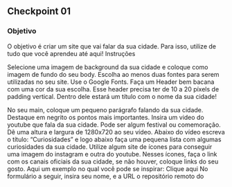 ## Checkpoint 01

### Objetivo

O objetivo é criar um site que vai falar da sua cidade. Para isso, utilize de tudo que você aprendeu até aqui! 
Instruções


Selecione uma imagem de background da sua cidade e coloque como imagem de fundo do seu body.
Escolha ao menos duas fontes para serem utilizadas no seu site. Use o Google Fonts.
Faça um Header bem bacana com uma cor da sua escolha. Esse header precisa ter de 10 a 20 píxels de padding vertical. Dentro dele estará um título com o nome da sua cidade!

No seu main, coloque um pequeno parágrafo falando da sua cidade. Destaque em negrito os pontos mais importantes.
Insira um video do youtube que fala da sua cidade. Pode ser algum festival ou comemoração. Dê uma altura e largura de 1280x720 ao seu vídeo.
Abaixo do vídeo escreva o título: “Curiosidades” e logo abaixo faça uma pequena lista com algumas curiosidades da sua cidade.
Utilize algum site de ícones para conseguir uma imagem do instagram e outra do youtube. Nesses ícones, faça o link com os canais oficiais da sua cidade, se não houver, coloque links do seu gosto.
Aqui um exemplo no qual você pode se inspirar: Clique aqui 
No formulário a seguir, insira seu nome, e a URL o repositório remoto do 
